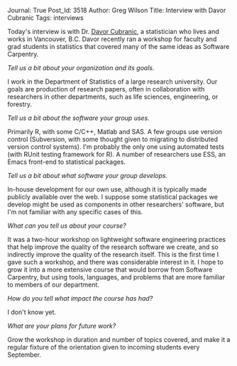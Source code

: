 Journal: True
Post_Id: 3518
Author: Greg Wilson
Title: Interview with Davor Cubranic
Tags: interviews

<p>Today's interview is with Dr. <a href="http://cubranic.freeshell.org/">Davor Cubranic</a>, a statistician who lives and works in Vancouver, B.C. Davor recently ran a workshop for faculty and grad students in statistics that covered many of the same ideas as Software Carpentry.</p>
<p><em>Tell us a bit about your organization and its goals.</em></p>
<p>I work in the Department of Statistics of a large research university. Our goals are production of research papers, often in collaboration with researchers in other departments, such as life sciences, engineering, or forestry.</p>
<p><em>Tell us a bit about the software your group uses.</em></p>
<p>Primarily R, with some C/C++, Matlab and SAS. A few groups use version control (Subversion, with some thought given to migrating to distributed version control systems). I'm probably the only one using automated tests (with RUnit testing framework for R). A number of researchers use ESS, an Emacs front-end to statistical packages.</p>
<p><em>Tell us a bit about what software your group develops.</em></p>
<p>In-house development for our own use, although it is typically made publicly available over the web. I suppose some statistical packages we develop might be used as components in other researchers' software, but I'm not familiar with any specific cases of this.</p>
<p><em>What can you tell us about your course?</em></p>
<p>It was a two-hour workshop on lightweight software engineering practices that help improve the quality of the research software we create, and so indirectly improve the quality of the research itself. This is the first time I gave such a workshop, and there was considerable interest in it. I hope to grow it into a more extensive course that would borrow from Software Carpentry, but using tools, languages, and problems that are more familiar to members of our department.</p>
<p><em>How do you tell what impact the course has had?</em></p>
<p>I don't know yet.</p>
<p><em>What are your plans for future work?</em></p>
<p>Grow the workshop in duration and number of topics covered, and make it a regular fixture of the orientation given to incoming students every September.</p>
